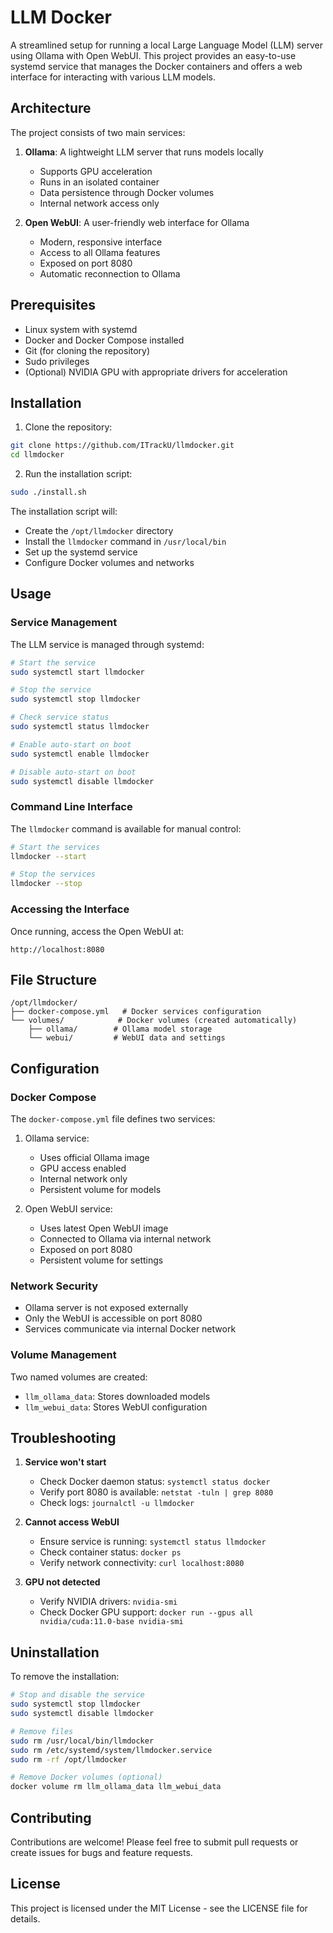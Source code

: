 # LLM Docker

A streamlined setup for running a local Large Language Model (LLM) server using Ollama with Open WebUI. This project provides an easy-to-use systemd service that manages the Docker containers and offers a web interface for interacting with various LLM models.

## Architecture

The project consists of two main services:

1. **Ollama**: A lightweight LLM server that runs models locally
   - Supports GPU acceleration
   - Runs in an isolated container
   - Data persistence through Docker volumes
   - Internal network access only

2. **Open WebUI**: A user-friendly web interface for Ollama
   - Modern, responsive interface
   - Access to all Ollama features
   - Exposed on port 8080
   - Automatic reconnection to Ollama

## Prerequisites

- Linux system with systemd
- Docker and Docker Compose installed
- Git (for cloning the repository)
- Sudo privileges
- (Optional) NVIDIA GPU with appropriate drivers for acceleration

## Installation

1. Clone the repository:
```bash
git clone https://github.com/ITrackU/llmdocker.git
cd llmdocker
```

2. Run the installation script:
```bash
sudo ./install.sh
```

The installation script will:
- Create the `/opt/llmdocker` directory
- Install the `llmdocker` command in `/usr/local/bin`
- Set up the systemd service
- Configure Docker volumes and networks

## Usage

### Service Management

The LLM service is managed through systemd:

```bash
# Start the service
sudo systemctl start llmdocker

# Stop the service
sudo systemctl stop llmdocker

# Check service status
sudo systemctl status llmdocker

# Enable auto-start on boot
sudo systemctl enable llmdocker

# Disable auto-start on boot
sudo systemctl disable llmdocker
```

### Command Line Interface

The `llmdocker` command is available for manual control:

```bash
# Start the services
llmdocker --start

# Stop the services
llmdocker --stop
```

### Accessing the Interface

Once running, access the Open WebUI at:
```
http://localhost:8080
```

## File Structure

```
/opt/llmdocker/
├── docker-compose.yml   # Docker services configuration
└── volumes/            # Docker volumes (created automatically)
    ├── ollama/        # Ollama model storage
    └── webui/         # WebUI data and settings
```

## Configuration

### Docker Compose

The `docker-compose.yml` file defines two services:

1. Ollama service:
   - Uses official Ollama image
   - GPU access enabled
   - Internal network only
   - Persistent volume for models

2. Open WebUI service:
   - Uses latest Open WebUI image
   - Connected to Ollama via internal network
   - Exposed on port 8080
   - Persistent volume for settings

### Network Security

- Ollama server is not exposed externally
- Only the WebUI is accessible on port 8080
- Services communicate via internal Docker network

### Volume Management

Two named volumes are created:
- `llm_ollama_data`: Stores downloaded models
- `llm_webui_data`: Stores WebUI configuration

## Troubleshooting

1. **Service won't start**
   - Check Docker daemon status: `systemctl status docker`
   - Verify port 8080 is available: `netstat -tuln | grep 8080`
   - Check logs: `journalctl -u llmdocker`

2. **Cannot access WebUI**
   - Ensure service is running: `systemctl status llmdocker`
   - Check container status: `docker ps`
   - Verify network connectivity: `curl localhost:8080`

3. **GPU not detected**
   - Verify NVIDIA drivers: `nvidia-smi`
   - Check Docker GPU support: `docker run --gpus all nvidia/cuda:11.0-base nvidia-smi`

## Uninstallation

To remove the installation:

```bash
# Stop and disable the service
sudo systemctl stop llmdocker
sudo systemctl disable llmdocker

# Remove files
sudo rm /usr/local/bin/llmdocker
sudo rm /etc/systemd/system/llmdocker.service
sudo rm -rf /opt/llmdocker

# Remove Docker volumes (optional)
docker volume rm llm_ollama_data llm_webui_data
```

## Contributing

Contributions are welcome! Please feel free to submit pull requests or create issues for bugs and feature requests.

## License

This project is licensed under the MIT License - see the LICENSE file for details.
